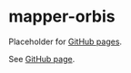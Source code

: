 # mapper-orbis

Placeholder for [GitHub pages].

See [GitHub page].

[GitHub page]: https://garage.senzing.com/mapper-orbis
[GitHub pages]: https://pages.github.com/

